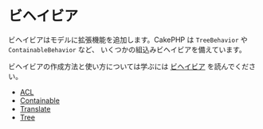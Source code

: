 # ビヘイビア

ビヘイビアはモデルに拡張機能を追加します。CakePHP は
`TreeBehavior` や `ContainableBehavior` など、
いくつかの組込みビヘイビアを備えています。

ビヘイビアの作成方法と使い方については学ぶには
[ビヘイビア](../models/behaviors) を読んでください。

- [ACL](../core-libraries/behaviors/acl)
- [Containable](../core-libraries/behaviors/containable)
- [Translate](../core-libraries/behaviors/translate)
- [Tree](../core-libraries/behaviors/tree)
